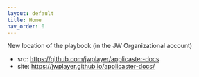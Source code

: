 ```yaml
---
layout: default
title: Home
nav_order: 0
---
```

New location of the playbook (in the JW Organizational account)

- src: https://github.com/jwplayer/applicaster-docs
- site: https://jwplayer.github.io/applicaster-docs/
